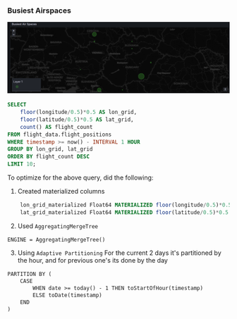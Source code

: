 ### Busiest Airspaces

![img.png](img.png)

```sql
SELECT 
    floor(longitude/0.5)*0.5 AS lon_grid,
    floor(latitude/0.5)*0.5 AS lat_grid,
    count() AS flight_count
FROM flight_data.flight_positions
WHERE timestamp >= now() - INTERVAL 1 HOUR
GROUP BY lon_grid, lat_grid
ORDER BY flight_count DESC
LIMIT 10;
```

To optimize for the above query, did the following:

1. Created materialized columns

```sql
    lon_grid_materialized Float64 MATERIALIZED floor(longitude/0.5)*0.5,
    lat_grid_materialized Float64 MATERIALIZED floor(latitude/0.5)*0.5
```

2. Used `AggregatingMergeTree`

```shell
ENGINE = AggregatingMergeTree()
```

3. Using `Adaptive Partitioning`
   For the current 2 days it's partitioned by the hour, and for previous one's its done by the day

```
PARTITION BY (
    CASE 
        WHEN date >= today() - 1 THEN toStartOfHour(timestamp)
        ELSE toDate(timestamp)
    END
)
```